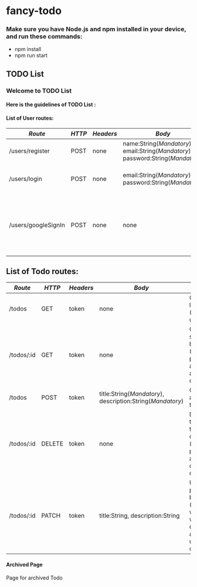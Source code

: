 # fancy-todo

### Make sure you have Node.js and npm installed in your device, and run these commands:

+ npm install
+ npm run start

## TODO List

### Welcome to TODO List
#### Here is the guidelines of TODO List :
#### List of User routes:

|_Route_|_HTTP_|_Headers_|_Body_|_Description_|
|-----|-----|-----|-----|-----|
|/users/register|POST|none|name:String(*Mandatory*), email:String(*Mandatory*), password:String(*Mandatory*)|Sign up with new user info|
|/users/login|POST|none|email:String(*Mandatory*), password:String(*Mandatory*)|Sign in and get an access token|
|/users/googleSignIn|POST|none|none|Need to signed in through google Account and get an access token|

## List of Todo routes:

|_Route_|_HTTP_|_Headers_|_Body_|_Description_|
|-----|-----|-----|-----|-----|
|/todos|GET|token|none|Get all todo list info (owned by user)|
|/todos/:id|GET|token|none|Get info for single todo base on ID (authorized person, only able to access your own Todo)|
|/todos|POST|token|title:String(*Mandatory*), description:String(*Mandatory*)|Create/Insert a todo into the list|
|/todos/:id|DELETE|token|none|Delete a todo from the list base on ID (authorized person, only able to delete your own Todo)|
|/todos/:id|PATCH|token|title:String, description:String|Update todo partially base on ID (blank field will be filled with old data, only able to update your own Todo)|


#### Archived Page
Page for archived Todo
